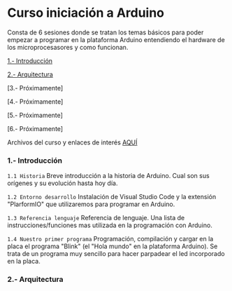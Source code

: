 # Curso iniciación a Arduino
Consta de 6 sesiones donde se tratan los temas básicos para poder empezar a programar en la plataforma Arduino entendiendo el hardware de los microprocesasores y como funcionan.

[1.- Introducción](#1--introducci%C3%B3n)

[2.- Arquitectura](#2--arquitectura)

[3.- Próximamente]

[4.- Próximamente]

[5.- Próximamente]

[6.- Próximamente]

Archivos del curso y enlaces de interés [AQUÍ]()



### 1.- Introducción


  `1.1 Historia` Breve introducción a la historia de Arduino. Cual son sus orígenes y su evolución hasta hoy día.

  `1.2 Entorno desarrollo` Instalación de Visual Studio Code y la extensión "PlarformIO" que utilizaremos para programar en Arduino.

  `1.3 Referencia lenguaje` Referencia de lenguaje. Una lista de instrucciones/funciones mas utilizada en la programación con Arduino.

  `1.4 Nuestro primer programa` Programación, compilación y cargar en la placa el programa "Blink" (el "Hola mundo" en la plataforma Arduino). Se trata de un programa muy sencillo para hacer parpadear el led incorporado en la placa.


### 2.- Arquitectura
